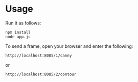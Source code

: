 # Usage

Run it as follows:

```
npm install
node app.js
```

To send a frame, open your browser and enter the following:

```
http://localhost:8085/1/canny
```

or

```
http://localhost:8085/2/contour
```